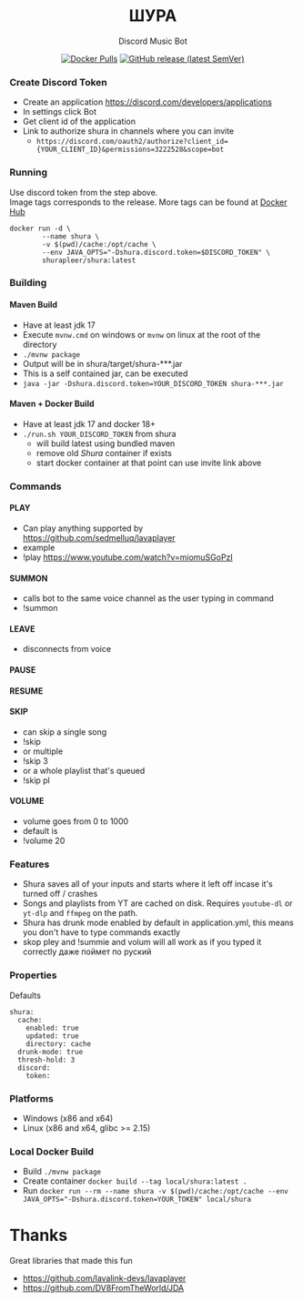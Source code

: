 <h1 align="center">ШУРА</h1>
<p align="center">Discord Music Bot</p>

<p align="center">
  <a href="https://hub.docker.com/r/shurapleer/shura"><img alt="Docker Pulls" src="https://img.shields.io/docker/pulls/shurapleer/shura"></a>
  <a href="https://github.com/awesomekosm/Shura/releases"><img alt="GitHub release (latest SemVer)" src="https://img.shields.io/github/v/release/awesomekosm/shura"></a>
</p>

### Create Discord Token

* Create an application https://discord.com/developers/applications
* In settings click Bot
* Get client id of the application
* Link to authorize shura in channels where you can invite
    - `https://discord.com/oauth2/authorize?client_id={YOUR_CLIENT_ID}&permissions=3222528&scope=bot`

### Running

Use discord token from the step above.  
Image tags corresponds to the release.  More tags can be found at [Docker Hub](https://hub.docker.com/r/shurapleer/shura)

```
docker run -d \
        --name shura \
        -v $(pwd)/cache:/opt/cache \
        --env JAVA_OPTS="-Dshura.discord.token=$DISCORD_TOKEN" \
        shurapleer/shura:latest
```

### Building

#### Maven Build
* Have at least jdk 17
* Execute `mvnw.cmd` on windows or `mvnw` on linux at the root of the directory
* `./mvnw package`
* Output will be in shura/target/shura-***.jar
* This is a self contained jar, can be executed
* `java -jar -Dshura.discord.token=YOUR_DISCORD_TOKEN shura-***.jar`

#### Maven + Docker Build
* Have at least jdk 17 and docker 18+
* `./run.sh YOUR_DISCORD_TOKEN` from shura
  - will build latest using bundled maven
  - remove old *Shura* container if exists
  - start docker container at that point can use invite link above

### Commands

#### PLAY
* Can play anything supported by https://github.com/sedmelluq/lavaplayer
* example
* !play https://www.youtube.com/watch?v=miomuSGoPzI
#### SUMMON
* calls bot to the same voice channel as the user typing in command
* !summon
#### LEAVE
* disconnects from voice
#### PAUSE
#### RESUME
#### SKIP
* can skip a single song
* !skip
* or multiple
* !skip 3
* or a whole playlist that's queued
* !skip pl
#### VOLUME
* volume goes from 0 to 1000
* default is
* !volume 20

### Features
* Shura saves all of your inputs and starts where it left off incase it's turned off / crashes
* Songs and playlists from YT are cached on disk. Requires `youtube-dl` or `yt-dlp` and `ffmpeg` on the path.
* Shura has drunk mode enabled by default in application.yml, this means you don't have to type commands exactly
* skop pley and !summie and volum will all work as if you typed it correctly даже поймет по руский

### Properties

Defaults
```
shura:
  cache:
    enabled: true
    updated: true
    directory: cache
  drunk-mode: true
  thresh-hold: 3
  discord:
    token: 
```

### Platforms
* Windows (x86 and x64)
* Linux (x86 and x64, glibc >= 2.15)

### Local Docker Build
* Build
`./mvnw package`
* Create container
`docker build --tag local/shura:latest .`
* Run
`docker run --rm --name shura -v $(pwd)/cache:/opt/cache --env JAVA_OPTS="-Dshura.discord.token=YOUR_TOKEN" local/shura`

# Thanks
Great libraries that made this fun
* https://github.com/lavalink-devs/lavaplayer
* https://github.com/DV8FromTheWorld/JDA
